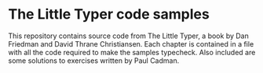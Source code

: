 # The Little Typer code samples

This repository contains source code from The Little Typer, a book by Dan
Friedman and David Thrane Christiansen. Each chapter is contained in a file
with all the code required to make the samples typecheck. Also included are
some solutions to exercises written by Paul Cadman.

